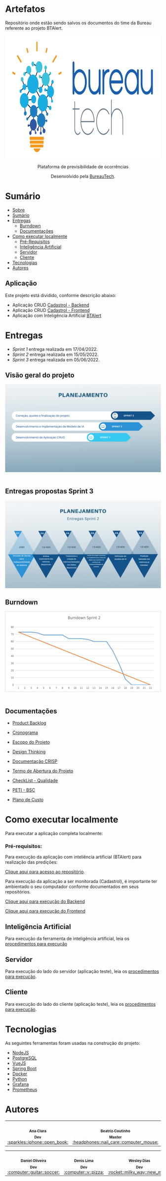 # Artefatos

Repositório onde estão sendo salvos os documentos do time da Bureau referente ao projeto BTAlert.

<div align="center">
  <img src="/docs/Imagens/BureauTechLogo.png" height="400" width="600"/>
<p align="center">Plataforma de previsibilidade de ocorrências</p>

Desenvolvido pela [BureauTech](https://github.com/BureauTech).

</div>

# Sumário

   * [Sobre](#btalertai)
   * [Sumário](#sumário)
   * [Entregas](#entregas)
      * [Burndown](#burndown)
      * [Documentações](#documentações)
   * [Como executar localmente](#como-executar-localmente)
      * [Pré-Requisitos](#pré-requisitos)
      * [Inteligência Artificial](#inteligência-artificial)
      * [Servidor](#servidor)
      * [Cliente](#cliente)
   * [Tecnologias](#tecnologias)
   * [Autores](#autores)

## Aplicação 

Este projeto está dividido, conforme descrição abaixo:

- Aplicação CRUD [Cadastrol - Backend](https://github.com/BureauTech/Cadastrol-Server)
- Aplicação CRUD [Cadastrol - Frontend](https://github.com/BureauTech/Cadastrol-Client)
- Aplicação com Inteligência Artificial [BTAlert](https://github.com/BureauTech/BTAlert-AI)

# Entregas

- *Sprint 1* entrega realizada em 17/04/2022.
- *Sprint 2* entrega realizada em 15/05/2022.
- *Sprint 3* entrega realizada em 05/06/2022.


## Visão geral do projeto

<div align="center">
  <img src="./docs/Imagens/Card%20-%20Geral.png" />
</div>

<br/> 

## Entregas propostas Sprint 3

<div align="center">
  <img src="./docs/Imagens/Cards%20-%20Sprint%202.png" />
</div>

## Burndown

<div align="center">
  <img src="./docs/Imagens/Burndown-Sprint2.png" />
</div>
<br/> 

## Documentações 

- [Product Backlog](docs/Artefatos/Product%20Backlog.pdf)

- [Cronograma](docs/Artefatos/Cronograma.pdf)

- [Escopo do Projeto](docs/Artefatos/Declaracao%20do%20escopo%20do%20Projeto.pdf)

- [Design Thinking](docs/Artefatos/Design%20Thinking.pdf)

- [Documentação CRISP](docs/Artefatos/CRISP.pdf)

- [Termo de Abertura do Projeto](docs/Artefatos/TAP_V0.1.2.pdf)

- [CheckList - Qualidade](docs/Artefatos/CheckList%20-%20Qualidade.pdf)

- [PETI - BSC](docs/Artefatos/PETI%20-%20BSC.pdf)

- [Plano de Custo](docs/Artefatos/Plano%20de%20Custo.pdf)

# Como executar localmente

Para executar a aplicação completa localmente:

### Pré-requisitos:

Para execução da aplicação com inteliência artificial (BTAlert) para realização das predições:

[Clique aqui para acesso ao repositório](https://github.com/BureauTech/BTAlert-AI).

Para execução da aplicação a ser monitorada (Cadastrol), é importante ter ambientado o seu computador conforme documentados em seus repositórios.

[Clique aqui para execução do Backend](https://github.com/BureauTech/Cadastrol-Server)

[Clique aqui para execução do Frontend](https://github.com/BureauTech/Cadastrol-Client)

## Inteligência Artificial

Para execução da ferramenta de inteligência artificial, leia os [procedimentos para execução](https://github.com/BureauTech/BTAlert-AI#locally)

## Servidor

Para execução do lado do servidor (aplicação teste), leia os [procedimentos para execução](https://github.com/BureauTech/Cadastrol-Server#how-to-install). 

## Cliente

Para execução do lado do cliente (aplicação teste), leia os [procedimentos para execução](https://github.com/BureauTech/Cadastrol-Client#how-to-install). 

# Tecnologias

As seguintes ferramentas foram usadas na construção do projeto:

- [NodeJS](https://nodejs.org/)
- [PostgreSQL](https://www.postgresql.org/)
- [VueJS](https://vuejs.org/)
- [Spring Boot](https://spring.io/projects/spring-boot)
- [Docker](https://www.docker.com/)
- [Python](https://www.python.org/)
- [Grafana](https://grafana.com/)
- [Prometheus](https://prometheus.io/)

# Autores

<table align="center">
  <tr>
    <td align="center"><a href="https://github.com/anaclaragraciano"><img src="https://avatars.githubusercontent.com/u/64653864?v=4?s=100" width="100px;" alt=""/><br /><sub><b>Ana Clara<br>Dev</b></sub></a><br /><a href="https://github.com/BureauTech/Artefatos/commits?author=anaclaragraciano" title="PO">:sparkles::iphone::open_book:</a></td>
    <td align="center"><a href="https://github.com/bibiacoutinho"><img src="https://avatars.githubusercontent.com/u/56437723?v=4?s=100" width="100px;" alt=""/><br /><sub><b>Beatriz Coutinho<br>Master</b></sub></a><br /><a href="https://github.com/BureauTech/Artefatos/commits?author=bibiacoutinho" title="Master">:headphones::nail_care::computer_mouse:</a></td>
    <td align="center"><a href="https://github.com/caiquesjc"><img src="https://avatars.githubusercontent.com/u/54915913?v=4?s=100" width="100px;" alt=""/><br /><sub><b>Caique Nascimento<br>Dev</b></sub></a><br /><a href="https://github.com/BureauTech/Artefatos/commits?author=caiquesjc" title="Dev Team">:keyboard::desktop_computer::computer_mouse:</a></td>    
    <td align="center"><a href="https://github.com/charles-ramos"><img src="https://avatars.githubusercontent.com/u/25464287?v=4?s=100" width="100px;" alt=""/><br /><sub><b>Charles Ramos<br>PO</b></sub></a><br /><a href="https://github.com/BureauTech/Artefatos/commits?author=charles-ramos" title="Dev Team">:fist_raised::open_book::hamburger:</a></td> 
</table>
<table align="center">
    <td align="center"><a href="https://github.com/danielsantosoliveira"><img src="https://avatars.githubusercontent.com/u/55162125?v=4?s=100" width="100px;" alt=""/><br /><sub><b>Daniel Oliveira<br>Dev</b></sub></a><br /><a href="https://github.com/BureauTech/Artefatos/commits?author=danielsantosoliveira" title="Dev Team">:computer::guitar::soccer:</a></td>
    <td align="center"><a href="https://github.com/Denis-Lima"><img src="https://avatars.githubusercontent.com/u/55518511?v=4?s=100" width="100px;" alt=""/><br /><sub><b>Denis Lima<br>Dev</b></sub></a><br /><a href="https://github.com/BureauTech/Artefatos/commits?author=Denis-Lima" title="Dev Team">:computer::v::pizza:</a></td>
    <td align="center"><a href="https://github.com/WeDias"><img src="https://avatars.githubusercontent.com/u/56437612?v=4?s=100" width="100px;" alt=""/><br /><sub><b>Wesley Dias<br>Dev</b></sub></a><br /><a href="https://github.com/BureauTech/Artefatos/commits?author=WeDias" title="Dev Team">:rocket::milky_way::new_moon:</a></td>
  </tr>
</table>
